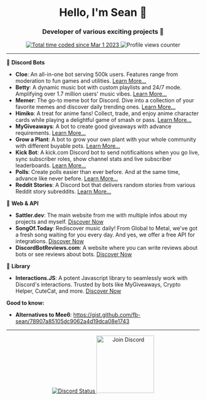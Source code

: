 <h1 align="center">Hello, I'm Sean 👋</h1>

<h3 align="center">Developer of various exciting projects 🚀</h3>

<p align="center">
    <a href="https://wakatime.com/@7de10e32-85ae-4747-9955-60441e661b2e">
        <img src="https://wakatime.com/badge/user/7de10e32-85ae-4747-9955-60441e661b2e.svg" alt="Total time coded since Mar 1 2023" />
    </a>
    <img src="https://komarev.com/ghpvc/?username=fb-sean" alt="Profile views counter" />
</p>

---

🤖 **Discord Bots**

- **Cloe**: An all-in-one bot serving 500k users. Features range from moderation to fun games and utilities. [Learn More...](https://cloe.gg?utm_source=github-readme)
- **Betty**: A dynamic music bot with custom playlists and 24/7 mode. Amplifying over 1.7 million users' music vibes. [Learn More...](https://www.betty.cx/?utm_source=github-readme)
- **Memer**: The go-to meme bot for Discord. Dive into a collection of your favorite memes and discover daily trending ones. [Learn More...](https://memer.sattler.dev/?utm_source=github-readme)
- **Himiko**: A treat for anime fans! Collect, trade, and enjoy anime character cards while playing a delightful game of smash or pass. [Learn More...](https://himiko.sattler.dev/?utm_source=github-readme)
- **MyGiveaways**: A bot to create good giveaways with advance requirements. [Learn More...](https://auth.mygiveaways.lol/?utm_source=github-readme)
- **Grow a Plant**: A bot to grow your own plant with your whole community with different buyable pots. [Learn More...](https://growweed.sattler.dev/?utm_source=github-readme)
- **Kick Bot**: A kick.com Discord bot to send notificaitions when you go live, sync subscriber roles, show channel stats and live subscriber leaderboards. [Learn More...](https://www.kickbot.gg/?utm_source=github-readme)
- **Polls**: Create polls easier than ever before. And at the same time, advance like never before. [Learn More...](https://pollsbot.com/?utm_source=github-readme)
- **Reddit Stories**: A Discord bot that delivers random stories from various Reddit story subreddits. [Learn More...](https://redditstories.de/?utm_source=github-readme)

🎵 **Web & API**

- **Sattler.dev**: The main website from me with multiple infos about my projects and myself. [Discover Now](https://sattler.dev?utm_source=github-readme)
- **SongOf.Today**: Rediscover music daily! From Global to Metal, we've got a fresh song waiting for you every day. And yes, we offer a free API for integrations. [Discover Now](https://SongOf.Today?utm_source=github-readme)
- **DiscordBotReviews.com**: A website where you can write reviews about bots or see reviews about bots. [Discover Now](https://discordbotreviews.com?utm_source=github-readme)

🔧 **Library**

- **Interactions.JS**: A potent Javascript library to seamlessly work with Discord's interactions. Trusted by bots like MyGiveaways, Crypto Helper, CuteCat, and more. [Discover Now](https://interactionsjs.com/1.2.11)

**Good to know:**

- **Alternatives to Mee6**: https://gist.github.com/fb-sean/78907a85105dc9062a4d19dca08e1743

---

<p align="center">
    <a href="#">
        <img src="https://discord.c99.nl/widget/theme-1/340243638892101646.png" alt="Discord Status">
    </a>
        <a href="https://discord.gg/ZVERh35">
        <img src="https://cdn.discordapp.com/attachments/773221397928869888/883691820905816084/com-gif-maker-unscreen.gif" alt="Join Discord" width="150"/>
    </a>
</p>
